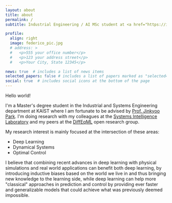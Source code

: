 ```yaml
---
layout: about
title: about
permalink: /
subtitle: Industrial Engineering / AI MSc student at <a href="https://ie.kaist.ac.kr/">KAIST</a>. <br/> deep learning • dynamical systems • optimal control

profile:
  align: right
  image: federico_pic.jpg
  # address: >
  #   <p>555 your office number</p>
  #   <p>123 your address street</p>
  #   <p>Your City, State 12345</p>

news: true  # includes a list of news items
selected_papers: false # includes a list of papers marked as "selected={true}"
social: true  # includes social icons at the bottom of the page
---
```


Hello world! 

I'm a Master's degree student in the Industrial and Systems Engineering department at KAIST where I am fortunate to be advised by <a href="http://silab.kaist.ac.kr/our-team/">Prof. Jinkyoo Park</a>. I'm doing research with my colleagues at the <a href="http://silab.kaist.ac.kr">Systems Intelligence Laboratory</a> and my peers at the <a href="https://github.com/DiffEqML">DiffEqML</a> open research group.

My research interest is mainly focused at the intersection of these areas:
- Deep Learning
- Dynamical Systems
- Optimal Control

I believe that combining recent advances in deep learning with physical simulations and real world applications can benefit both deep learning, by introducing inductive biases based on the world we live in and thus bringing new knowledge to the learning side, while deep learning can help more "classical" approaches in prediction and control by providing ever faster and generalizable models that could achieve what was previously deemed impossible.

